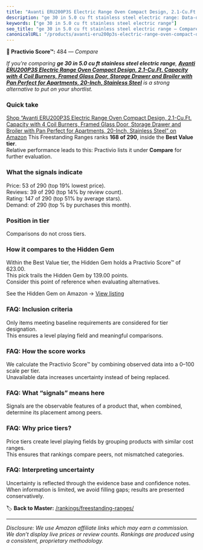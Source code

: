 ```yaml
---
title: "Avanti ERU200P3S Electric Range Oven Compact Design, 2.1-Cu.Ft. Capacity with 4 Coil Burners, Framed Glass Door, Storage Drawer and Broiler with Pan Perfect for Apartments, 20-Inch, Stainless Steel"
description: "ge 30 in 5.0 cu ft stainless steel electric range: Data-driven ranking using the Practivio Score™. Positioned by quality, value, demand, findability, momentum."
keywords: ["ge 30 in 5.0 cu ft stainless steel electric range"]
seo_title: "ge 30 in 5.0 cu ft stainless steel electric range — Compare (2025)"
canonicalURL: "/products/avanti-eru200p3s-electric-range-oven-compact-design-21-cuft-capacity-with-4-coil-burners-framed-glass-door-storage-drawer-and-broiler-with-pan-perfect-for-apartments-20-inch-stainless-steel-B00P387SGS/"
---
```


**🛒 Practivio Score™:** 484 — _Compare_


*If you're comparing **ge 30 in 5.0 cu ft stainless steel electric range**, **[Avanti ERU200P3S Electric Range Oven Compact Design, 2.1-Cu.Ft. Capacity with 4 Coil Burners, Framed Glass Door, Storage Drawer and Broiler with Pan Perfect for Apartments, 20-Inch, Stainless Steel](https://www.amazon.com/dp/B00P387SGS?tag=practivio-20)** is a strong alternative to put on your shortlist.*
### Quick take
[Shop “Avanti ERU200P3S Electric Range Oven Compact Design, 2.1-Cu.Ft. Capacity with 4 Coil Burners, Framed Glass Door, Storage Drawer and Broiler with Pan Perfect for Apartments, 20-Inch, Stainless Steel” on Amazon](https://www.amazon.com/dp/B00P387SGS?tag=practivio-20)
This Freestanding Ranges ranks **168 of 290**, inside the **Best Value tier**.  
Relative performance leads to this: Practivio lists it under **Compare** for further evaluation.

### What the signals indicate
Price: 53 of 290 (top 19% lowest price).  
Reviews: 39 of 290 (top 14% by review count).  
Rating: 147 of 290 (top 51% by average stars).  
Demand:  of 290 (top % by purchases this month).

### Position in tier
Comparisons do not cross tiers.

### How it compares to the Hidden Gem
Within the Best Value tier, the Hidden Gem holds a Practivio Score™ of 623.00.  
This pick trails the Hidden Gem by 139.00 points.  
Consider this point of reference when evaluating alternatives.  

See the Hidden Gem on Amazon → [View listing](https://www.amazon.com/dp/B09JKLY86J?tag=practivio-20)

### FAQ: Inclusion criteria
Only items meeting baseline requirements are considered for tier designation.  
This ensures a level playing field and meaningful comparisons.

### FAQ: How the score works
We calculate the Practivio Score™ by combining observed data into a 0–100 scale per tier.  
Unavailable data increases uncertainty instead of being replaced.

### FAQ: What “signals” means here
Signals are the observable features of a product that, when combined, determine its placement among peers.

### FAQ: Why price tiers?
Price tiers create level playing fields by grouping products with similar cost ranges.  
This ensures that rankings compare peers, not mismatched categories.

### FAQ: Interpreting uncertainty
Uncertainty is reflected through the evidence base and confidence notes.  
When information is limited, we avoid filling gaps; results are presented conservatively.

<!-- Missing template for Compare/CompareWithinPriceClass -->


🏷️ **Back to Master:** [/rankings/freestanding-ranges/](/rankings/freestanding-ranges/)

---
_Disclosure: We use Amazon affiliate links which may earn a commission. We don’t display live prices or review counts. Rankings are produced using a consistent, proprietary methodology._
